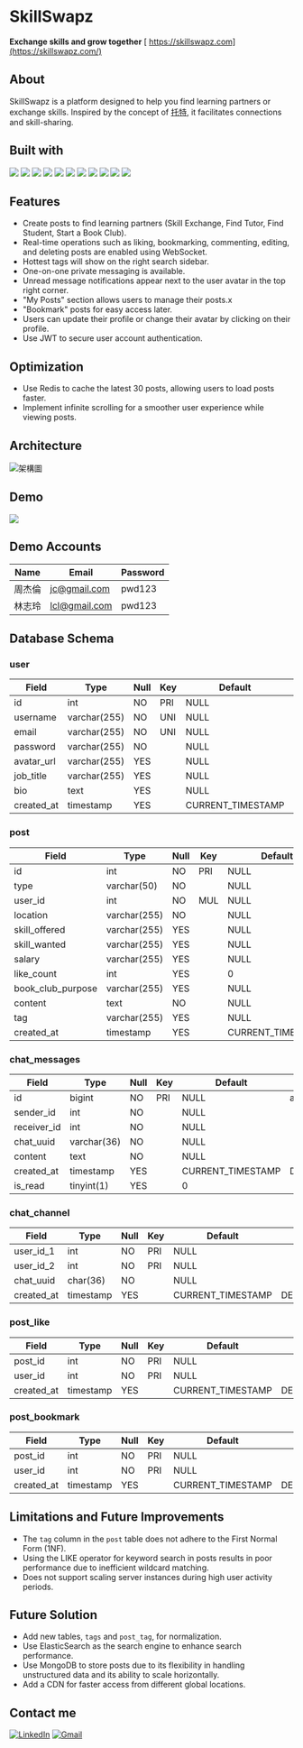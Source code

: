 # SkillSwapz
**Exchange skills and grow together**
[ https://skillswapz.com](https://skillswapz.com/)

## About
SkillSwapz is a platform designed to help you find learning partners or exchange skills. Inspired by the concept of [托特](https://thoth.tw/), it facilitates connections and skill-sharing.


## Built with
![](https://img.shields.io/badge/Spring%20Boot-6DB33F.svg?style=for-the-badge&logo=Spring-Boot&logoColor=white)
![](https://img.shields.io/badge/HTML5-E34F26.svg?style=for-the-badge&logo=HTML5&logoColor=white)
![](https://img.shields.io/badge/CSS3-1572B6.svg?style=for-the-badge&logo=CSS3&logoColor=white)
![](https://img.shields.io/badge/JavaScript-F7DF1E.svg?style=for-the-badge&logo=JavaScript&logoColor=black)
![](https://img.shields.io/badge/MySQL-4479A1.svg?style=for-the-badge&logo=MySQL&logoColor=white)
![](https://img.shields.io/badge/Redis-FF4438.svg?style=for-the-badge&logo=Redis&logoColor=white)
![](https://img.shields.io/badge/NGINX-009639.svg?style=for-the-badge&logo=NGINX&logoColor=white)
![](https://img.shields.io/badge/Amazon%20EC2-FF9900.svg?style=for-the-badge&logo=Amazon-EC2&logoColor=white)
![](https://img.shields.io/badge/Amazon%20RDS-527FFF.svg?style=for-the-badge&logo=Amazon-RDS&logoColor=white)
![](https://img.shields.io/badge/Amazon%20ElastiCache-C925D1.svg?style=for-the-badge&logo=Amazon-ElastiCache&logoColor=white)
![](https://img.shields.io/badge/Amazon%20S3-569A31.svg?style=for-the-badge&logo=Amazon-S3&logoColor=white)
![]()

## Features
* Create posts to find learning partners (Skill Exchange, Find Tutor, Find Student, Start a Book Club).
* Real-time operations such as liking, bookmarking, commenting, editing, and deleting posts are enabled using WebSocket.
* Hottest tags will show on the right search sidebar.
* One-on-one private messaging is available.
* Unread message notifications appear next to the user avatar in the top right corner.
* "My Posts" section allows users to manage their posts.x
* "Bookmark" posts for easy access later.
* Users can update their profile or change their avatar by clicking on their profile.
* Use JWT to secure user account authentication.

## Optimization
* Use Redis to cache the latest 30 posts, allowing users to load posts faster.
* Implement infinite scrolling for a smoother user experience while viewing posts.

## Architecture
![架構圖](https://maxchauo-stylish-bucket.s3.ap-northeast-1.amazonaws.com/%E6%9E%B6%E6%A7%8B%E5%9C%96.jpg)

## Demo
[![](https://img.youtube.com/vi/UO7GLO4puak/maxresdefault.jpg)](https://youtu.be/UO7GLO4puak)

## Demo Accounts
| Name    | Email          | Password |
|---------|----------------|----------|
| 周杰倫   | jc@gmail.com   | pwd123   |
| 林志玲   | lcl@gmail.com  | pwd123   |

## Database Schema
### user
| Field      | Type         | Null | Key | Default           | Extra             |
|------------|--------------|------|-----|-------------------|-------------------|
| id         | int          | NO   | PRI | NULL              | auto_increment    |
| username   | varchar(255) | NO   | UNI | NULL              |                   |
| email      | varchar(255) | NO   | UNI | NULL              |                   |
| password   | varchar(255) | NO   |     | NULL              |                   |
| avatar_url | varchar(255) | YES  |     | NULL              |                   |
| job_title  | varchar(255) | YES  |     | NULL              |                   |
| bio        | text         | YES  |     | NULL              |                   |
| created_at | timestamp    | YES  |     | CURRENT_TIMESTAMP | DEFAULT_GENERATED |

### post
| Field             | Type         | Null | Key | Default           | Extra             |
|-------------------|--------------|------|-----|-------------------|-------------------|
| id                | int          | NO   | PRI | NULL              | auto_increment    |
| type              | varchar(50)  | NO   |     | NULL              |                   |
| user_id           | int          | NO   | MUL | NULL              |                   |
| location          | varchar(255) | NO   |     | NULL              |                   |
| skill_offered     | varchar(255) | YES  |     | NULL              |                   |
| skill_wanted      | varchar(255) | YES  |     | NULL              |                   |
| salary            | varchar(255) | YES  |     | NULL              |                   |
| like_count        | int          | YES  |     | 0                 |                   |
| book_club_purpose | varchar(255) | YES  |     | NULL              |                   |
| content           | text         | NO   |     | NULL              |                   |
| tag               | varchar(255) | YES  |     | NULL              |                   |
| created_at        | timestamp    | YES  |     | CURRENT_TIMESTAMP | DEFAULT_GENERATED |

### chat_messages
| Field       | Type        | Null | Key | Default           | Extra             |
|-------------|-------------|------|-----|-------------------|-------------------|
| id          | bigint      | NO   | PRI | NULL              | auto_increment    |
| sender_id   | int         | NO   |     | NULL              |                   |
| receiver_id | int         | NO   |     | NULL              |                   |
| chat_uuid   | varchar(36) | NO   |     | NULL              |                   |
| content     | text        | NO   |     | NULL              |                   |
| created_at  | timestamp   | YES  |     | CURRENT_TIMESTAMP | DEFAULT_GENERATED |
| is_read     | tinyint(1)  | YES  |     | 0                 |                   |

### chat_channel
| Field      | Type      | Null | Key | Default           | Extra             |
|------------|-----------|------|-----|-------------------|-------------------|
| user_id_1  | int       | NO   | PRI | NULL              |                   |
| user_id_2  | int       | NO   | PRI | NULL              |                   |
| chat_uuid  | char(36)  | NO   |     | NULL              |                   |
| created_at | timestamp | YES  |     | CURRENT_TIMESTAMP | DEFAULT_GENERATED |

### post_like
| Field      | Type      | Null | Key | Default           | Extra             |
|------------|-----------|------|-----|-------------------|-------------------|
| post_id    | int       | NO   | PRI | NULL              |                   |
| user_id    | int       | NO   | PRI | NULL              |                   |
| created_at | timestamp | YES  |     | CURRENT_TIMESTAMP | DEFAULT_GENERATED |

### post_bookmark
| Field      | Type      | Null | Key | Default           | Extra             |
|------------|-----------|------|-----|-------------------|-------------------|
| post_id    | int       | NO   | PRI | NULL              |                   |
| user_id    | int       | NO   | PRI | NULL              |                   |
| created_at | timestamp | YES  |     | CURRENT_TIMESTAMP | DEFAULT_GENERATED |

## Limitations and Future Improvements
* The `tag` column in the `post` table does not adhere to the First Normal Form (1NF).
* Using the LIKE operator for keyword search in posts results in poor performance due to inefficient wildcard matching.
* Does not support scaling server instances during high user activity periods.

## Future Solution
* Add new tables, `tags` and `post_tag`, for normalization.
* Use ElasticSearch as the search engine to enhance search performance.
* Use MongoDB to store posts due to its flexibility in handling unstructured data and its ability to scale horizontally.
* Add a CDN for faster access from different global locations.

## Contact me
[![LinkedIn](https://img.shields.io/badge/LinkedIn-0A66C2.svg?style=for-the-badge&logo=LinkedIn&logoColor=white)](https://www.linkedin.com/in/%E5%A4%A7%E6%81%95-%E9%82%B1-058348283/)
[![Gmail](https://img.shields.io/badge/Gmail-EA4335.svg?style=for-the-badge&logo=Gmail&logoColor=white)](mailto:maxchauo0628@gmail.com)





